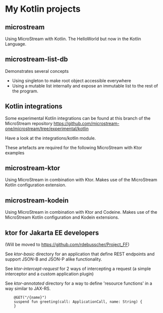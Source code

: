 # My Kotlin projects


## microstream

Using MicroStream with Kotlin. The HelloWorld but now in the Kotlin Language.

## microstream-list-db

Demonstrates several concepts
- Using singleton to make root object accessible everywhere
- Using a mutable list internally and expose an immutable list to the rest of the program.

## Kotlin integrations

Some experimental Kotlin integrations can be found at this branch of the MicroStream repository https://github.com/microstream-one/microstream/tree/experimental/kotlin

Have a look at the integrations/kotlin module.

These artefacts are required for the following MicroStream with Ktor examples

## microstream-ktor

Using MicroStream in combination with Ktor. Makes use of the MicroStream Kotlin configuration extension.

## microstream-kodein

Using MicroStream in combination with Ktor and Codeine. Makes use of the MicroStream Kotlin configuration and Kodein extensions.

## ktor for Jakarta EE developers

(Will be moved to https://github.com/rdebusscher/Project_FF)

See _ktor-basic_ directory for an application that define REST endpoints and support JSON-B and JSON-P alike functionality.

See _ktor-intercept-request_ for 2 ways of intercepting a request (a simple interceptor and a custom application plugin)

See _ktor-annotated_ directory for a way to define 'resource functions' in a way similar to JAX-RS.

```
    @GET("/{name}")
    suspend fun greeting(call: ApplicationCall, name: String) {
    }
```

